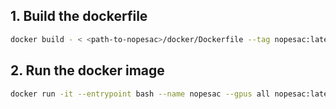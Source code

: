 ## 1. Build the dockerfile
```bash
docker build - < <path-to-nopesac>/docker/Dockerfile --tag nopesac:latest
```

## 2. Run the docker image
```bash
docker run -it --entrypoint bash --name nopesac --gpus all nopesac:latest
```
